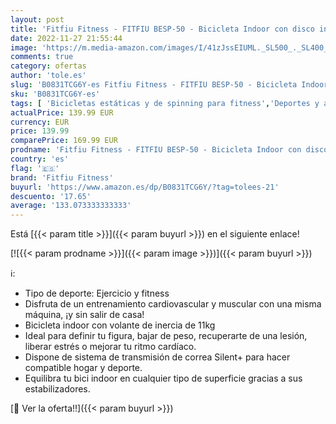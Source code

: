 ```yaml
---
layout: post
title: 'Fitfiu Fitness - FITFIU BESP-50 - Bicicleta Indoor con disco inercia 11kg  múltiples niveles de resistencia  manillar de triatlón  Pulsómetro y pantalla LCD  Bici para casa entrenamiento Cardio y Fitness'
date: 2022-11-27 21:55:44
image: 'https://m.media-amazon.com/images/I/41zJssEIUML._SL500_._SL400_.jpg'
comments: true
category: ofertas
author: 'tole.es'
slug: 'B0831TCG6Y-es Fitfiu Fitness - FITFIU BESP-50 - Bicicleta Indoor con...'
sku: 'B0831TCG6Y-es'
tags: [ 'Bicicletas estáticas y de spinning para fitness','Deportes y aire libre','Fitness y ejercicio','Máquinas de cardio para fitness','bicicleta','fitfiu fitness','🇪🇸', ]
actualPrice: 139.99 EUR
currency: EUR
price: 139.99
comparePrice: 169.99 EUR
prodname: 'Fitfiu Fitness - FITFIU BESP-50 - Bicicleta Indoor con disco inercia 11kg  múltiples niveles de resistencia  manillar de triatlón  Pulsómetro y pantalla LCD  Bici para casa entrenamiento Cardio y Fitness'
country: 'es'
flag: '🇪🇸'
brand: 'Fitfiu Fitness'
buyurl: 'https://www.amazon.es/dp/B0831TCG6Y/?tag=tolees-21'
descuento: '17.65'
average: '133.073333333333'
---
```


Está [{{< param title >}}]({{< param buyurl >}}) en el siguiente enlace!

[![{{< param prodname >}}]({{< param image >}})]({{< param buyurl >}})

ℹ️:

- Tipo de deporte: Ejercicio y fitness
- Disfruta de un entrenamiento cardiovascular y muscular con una misma máquina, ¡y sin salir de casa!
- Bicicleta indoor con volante de inercia de 11kg
- Ideal para definir tu figura, bajar de peso, recuperarte de una lesión, liberar estrés o mejorar tu ritmo cardíaco.
- Dispone de sistema de transmisión de correa Silent+ para hacer compatible hogar y deporte.
- Equilibra tu bici indoor en cualquier tipo de superficie gracias a sus estabilizadores.

[🛒 Ver la oferta!!]({{< param buyurl >}})
